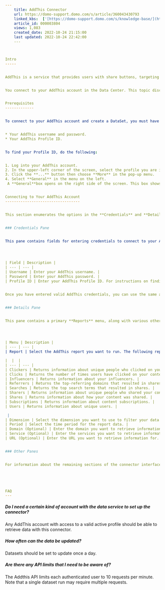 ```yaml
---
    title: AddThis Connector
    url: https://domo-support.domo.com/s/article/360043430793
    linked_kbs:  ['[https://domo-support.domo.com/s/knowledge-base/](https://domo-support.domo.com/s/knowledge-base/)', '[https://domo-support.domo.com/s/](https://domo-support.domo.com/s/)', '[https://domo-support.domo.com/s/topic/0TO5w000000ZammGAC](https://domo-support.domo.com/s/topic/0TO5w000000ZammGAC)', '[https://domo-support.domo.com/s/topic/0TO5w000000ZanLGAS](https://domo-support.domo.com/s/topic/0TO5w000000ZanLGAS)', '[https://domo-support.domo.com/s/topic/0TO5w000000ZaoQGAS](https://domo-support.domo.com/s/topic/0TO5w000000ZaoQGAS)', '[https://domo-support.domo.com/s/article/360042926274](https://domo-support.domo.com/s/article/360042926274)', '[https://domo-support.domo.com/s/article/360042926054](https://domo-support.domo.com/s/article/360042926054)', '[https://domo-support.domo.com/s/article/360043430793](https://domo-support.domo.com/s/article/360043430793)', '[https://domo-support.domo.com/s/topic/0TO5w000000ZaoQGAS/api-connectors](https://domo-support.domo.com/s/topic/0TO5w000000ZaoQGAS/api-connectors)', '[https://domo-support.domo.com/s/article/360043429933](https://domo-support.domo.com/s/article/360043429933)', '[https://domo-support.domo.com/s/article/360043429953](https://domo-support.domo.com/s/article/360043429953)', '[https://domo-support.domo.com/s/article/360042925494](https://domo-support.domo.com/s/article/360042925494)', '[https://domo-support.domo.com/s/article/360043429913](https://domo-support.domo.com/s/article/360043429913)', '[https://domo-support.domo.com/s/article/4408174643607](https://domo-support.domo.com/s/article/4408174643607)', '[https://domo-support.domo.com/s/login/](https://domo-support.domo.com/s/login/)']
    article_id: 000003804
    views: 1,083
    created_date: 2022-10-24 21:15:00
    last updated: 2022-10-24 22:42:00
    ---



Intro
-----


AddThis is a service that provides users with share buttons, targeting tools and content recommendations. To learn more about the AddThis API, visit their page ([http://www.addthis.com/academy/categ...documentation/](http://www.addthis.com/academy/category/developer-documentation/ "http://www.addthis.com/academy/category/developer-documentation/")).


You connect to your AddThis account in the Data Center. This topic discusses the fields and menus that are specific to the AddThis connector user interface. General information for adding DataSets, setting update schedules, and editing DataSet information is discussed in [Adding a DataSet Using a Data Connector](/s/article/360042926274).


Prerequisites
-------------


To connect to your AddThis account and create a DataSet, you must have the following:


* Your AddThis username and password.
* Your AddThis Profile ID.


To find your Profile ID, do the following:


1. Log into your AddThis account.
2. In the upper-left corner of the screen, select the profile you are interested in.
3. Click the **...** button then choose **More** in the pop-up menu.
4. Select **General** in the menu on the left.  
 A **General**box opens on the right side of the screen. This box shows your Profile Name and ID.


Connecting to Your AddThis Account
----------------------------------


This section enumerates the options in the **Credentials** and **Details** panes in the AddThis Connector page. The components of the other panes in this page, **Scheduling** and **Name & Describe Your DataSet**, are universal across most connector types and are discussed in greater length in [Adding a DataSet Using a Data Connector](/s/article/360042926274 "Adding a DataSet Using a Data Connector").


### Credentials Pane


This pane contains fields for entering credentials to connect to your AddThis account. The following table describes what is needed for each field:  




| Field | Description |
| --- | --- |
| Username | Enter your AddThis username. |
| Password | Enter your AddThis password. |
| Profile ID | Enter your AddThis Profile ID. For instructions on finding your Profile ID, see "Prerequisites," above. |


Once you have entered valid AddThis credentials, you can use the same account any time you go to create a new AddThis DataSet. You can manage connector accounts in the **Accounts** tab in the Data Center. For more information about this tab, see [Managing User Accounts for Connectors](/s/article/360042926054 "Managing User Accounts for Connectors").


### Details Pane


This pane contains a primary **Reports** menu, along with various other menus which may or may not appear depending on the report type you select.




| Menu | Description |
| --- | --- |
| Report | Select the AddThis report you want to run. The following reports are available:

|  |  |
| --- | --- |
| Clickers | Returns information about unique people who clicked on your content. |
| Clicks | Returns the number of times users have clicked on your content. |
| Influencers | Returns information about your influencers. |
| Referrers | Returns the top-referring domains that resulted in shares. |
| Searches | Returns the top search terms that resulted in shares. |
| Sharers | Returns information about unique people who shared your content. |
| Shares | Returns information about how your content was shared. |
| Subscriptions | Returns information about content subscriptions. |
| Users | Returns information about unique users. |

 |
| Dimension | Select the dimension you want to use to filter your data. |
| Period | Select the time period for the report data. |
| Domain (Optional) | Enter the domain you want to retrieve information for. |
| Service (Optional) | Enter the services you want to retrieve information for. Separate multiple services with commas. |
| URL (Optional) | Enter the URL you want to retrieve information for. |


### Other Panes


For information about the remaining sections of the connector interface, including how to configure scheduling, retry, and update options, see [Adding a DataSet Using a Data Connector](/s/article/360042926274).


 


FAQ
---
```



##### Do I need a certain kind of account with the data service to set up the connector?


Any AddThis account with access to a valid active profile should be able to retrieve data with this connector.


##### How often can the data be updated?


Datasets should be set to update once a day.


##### Are there any API limits that I need to be aware of?


The Addthis API limits each authenticated user to 10 requests per minute. Note that a single dataset run may require multiple requests.

